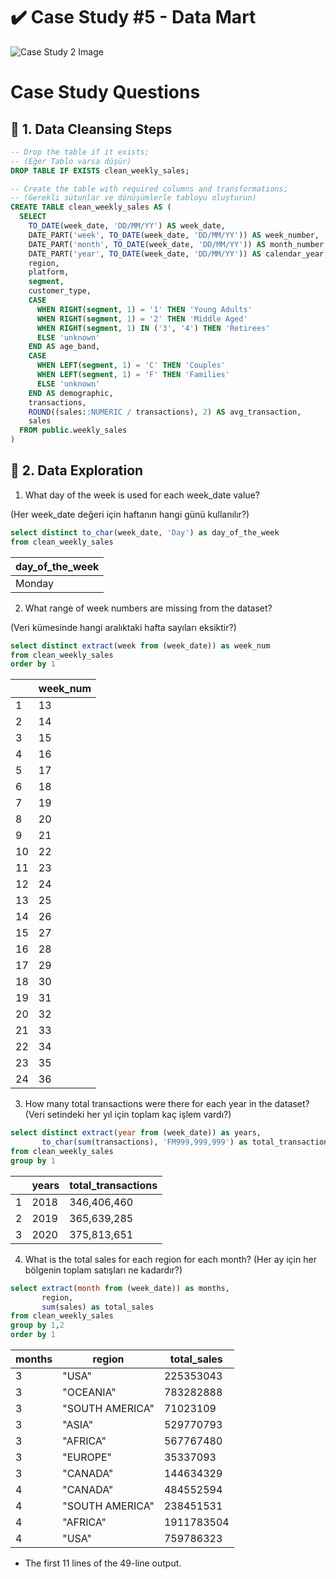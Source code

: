 # :heavy_check_mark: Case Study #5 - Data Mart
![Case Study 2 Image](https://8weeksqlchallenge.com/images/case-study-designs/5.png)

# Case Study Questions

## :pushpin: 1. Data Cleansing Steps 
````sql
-- Drop the table if it exists;
-- (Eğer Tablo varsa düşür)
DROP TABLE IF EXISTS clean_weekly_sales;

-- Create the table with required columns and transformations;
-- (Gerekli sütunlar ve dönüşümlerle tabloyu oluşturun)
CREATE TABLE clean_weekly_sales AS (
  SELECT
    TO_DATE(week_date, 'DD/MM/YY') AS week_date,
    DATE_PART('week', TO_DATE(week_date, 'DD/MM/YY')) AS week_number,
    DATE_PART('month', TO_DATE(week_date, 'DD/MM/YY')) AS month_number,
    DATE_PART('year', TO_DATE(week_date, 'DD/MM/YY')) AS calendar_year,
    region,
    platform,
    segment,
	customer_type,
    CASE
      WHEN RIGHT(segment, 1) = '1' THEN 'Young Adults'
      WHEN RIGHT(segment, 1) = '2' THEN 'Middle Aged'
      WHEN RIGHT(segment, 1) IN ('3', '4') THEN 'Retirees'
      ELSE 'unknown'
    END AS age_band,
    CASE
      WHEN LEFT(segment, 1) = 'C' THEN 'Couples'
      WHEN LEFT(segment, 1) = 'F' THEN 'Families'
      ELSE 'unknown'
    END AS demographic,
    transactions,
    ROUND((sales::NUMERIC / transactions), 2) AS avg_transaction,
    sales
  FROM public.weekly_sales
)
````

## :pushpin: 2. Data Exploration

1. What day of the week is used for each week_date value?

(Her week_date değeri için haftanın hangi günü kullanılır?)
````sql
select distinct to_char(week_date, 'Day') as day_of_the_week
from clean_weekly_sales
````
| day_of_the_week | 
|-----------------| 
| Monday          | 


2. What range of week numbers are missing from the dataset?

(Veri kümesinde hangi aralıktaki hafta sayıları eksiktir?)
````sql
select distinct extract(week from (week_date)) as week_num
from clean_weekly_sales
order by 1
````

|       | week_num |
|-------|----------|
| 1     | 13       |
| 2     | 14       |
| 3     | 15       |
| 4     | 16       |
| 5     | 17       |
| 6     | 18       |
| 7     | 19       |
| 8     | 20       |
| 9     | 21       |
| 10    | 22       |
| 11    | 23       |
| 12    | 24       |
| 13    | 25       |
| 14    | 26       |
| 15    | 27       |
| 16    | 28       |
| 17    | 29       |
| 18    | 30       |
| 19    | 31       |
| 20    | 32       |
| 21    | 33       |
| 22    | 34       |
| 23    | 35       |
| 24    | 36       |


3. How many total transactions were there for each year in the dataset?
(Veri setindeki her yıl için toplam kaç işlem vardı?)
````sql
select distinct extract(year from (week_date)) as years,
       to_char(sum(transactions), 'FM999,999,999') as total_transactions
from clean_weekly_sales
group by 1
````
|         |   years | total_transactions |
|---------|---------|--------------------|
|      1  |    2018 |       346,406,460  |
|      2  |    2019 |       365,639,285  |
|      3  |    2020 |       375,813,651  |

4. What is the total sales for each region for each month?
(Her ay için her bölgenin toplam satışları ne kadardır?)
````sql
select extract(month from (week_date)) as months,
	   region,
	   sum(sales) as total_sales
from clean_weekly_sales
group by 1,2
order by 1
````
|   months | region          |  total_sales|
|----------|-----------------|-------------|
|        3  | "USA"          |   225353043 |
|        3  | "OCEANIA"      |   783282888 |
|        3  | "SOUTH AMERICA"|    71023109 |
|        3  | "ASIA"         |   529770793 |
|        3  | "AFRICA"       |   567767480 |
|        3  | "EUROPE"       |    35337093 |
|        3  | "CANADA"       |   144634329 |
|        4  | "CANADA"       |   484552594 |
|        4  | "SOUTH AMERICA"|   238451531 |
|        4  | "AFRICA"       |  1911783504 |
|        4  | "USA"          |   759786323 |

* The first 11 lines of the 49-line output.
